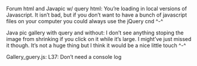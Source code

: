 Forum html and Javapic w/ query html:
You’re loading in local versions of Javascript. It isn’t bad, but if you don’t want to have a bunch of javascript files on your computer you could always use the jQuery cnd ^-^

Java pic gallery with query and without:
I don’t see anything stoping the image from shrinking if you click on it while it’s large. I might’ve just missed it though. It’s not a huge thing but I think it would be a nice little touch ^-^

Gallery_guery.js:
L37: Don’t need a console log